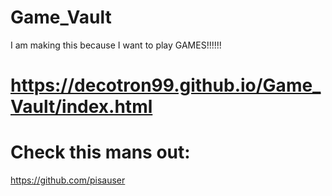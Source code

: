 # Game_Vault
I am making this because I want to play GAMES!!!!!!

# https://decotron99.github.io/Game_Vault/index.html




# Check this mans out:
https://github.com/pisauser
